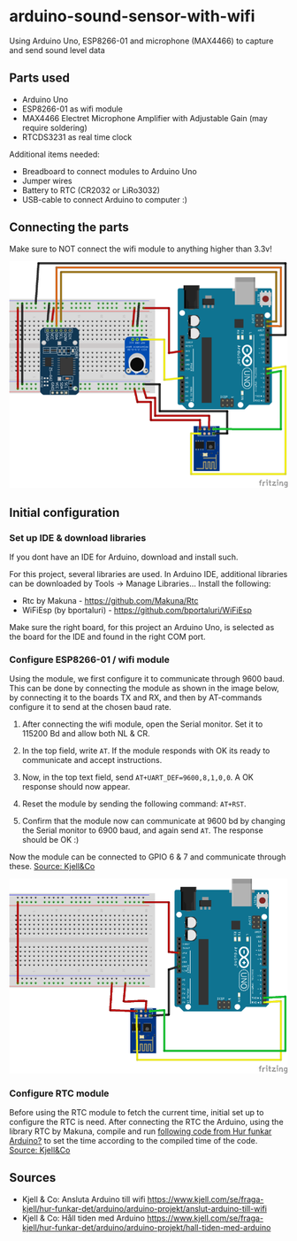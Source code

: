 # arduino-sound-sensor-with-wifi
Using Arduino Uno, ESP8266-01 and microphone (MAX4466) to capture and send sound level data

## Parts used
* Arduino Uno
* ESP8266-01 as wifi module
* MAX4466 Electret Microphone Amplifier with Adjustable Gain (may require soldering)
* RTCDS3231 as real time clock

Additional items needed:
* Breadboard to connect modules to Arduino Uno
* Jumper wires 
* Battery to RTC (CR2032 or LiRo3032)
* USB-cable to connect Arduino to computer :)

## Connecting the parts 
Make sure to NOT connect the wifi module to anything higher than 3.3v!

![](https://github.com/knappologi/arduino-sound-sensor-with-wifi/blob/master/fritzsketchwifiunortcmax4466_smaller.png)



## Initial configuration

### Set up IDE & download libraries
If you dont have an IDE for Arduino, download and install such. 

For this project, several libraries are used. In Arduino IDE, additional libraries can be downloaded by Tools -> Manage Libraries...
Install the following:
* Rtc by Makuna - https://github.com/Makuna/Rtc
* WiFiEsp (by bportaluri) - https://github.com/bportaluri/WiFiEsp

Make sure the right board, for this project an Arduino Uno, is selected as the board for the IDE and found in the right COM port. 


### Configure ESP8266-01 / wifi module
Using the module, we first configure it to communicate through 9600 baud.
This can be done by connecting the module as shown in the image below, by connecting it to the boards TX and RX, and then by AT-commands configure it to send at the chosen baud rate.

1. After connecting the wifi module, open the Serial monitor. Set it to 115200 Bd and allow both NL & CR.

1. In the top field, write `AT`. If the module responds with OK its ready to communicate and accept instructions.

1. Now, in the top text field, send `AT+UART_DEF=9600,8,1,0,0`. A OK response should now appear. 

1. Reset the module by sending the following command: `AT+RST`.

1. Confirm that the module now can communicate at 9600 bd by changing the Serial monitor to 6900 baud, and again send `AT`. The response should be OK :)

Now the module can be connected to GPIO 6 & 7 and communicate through these. [Source: Kjell&Co](https://www.kjell.com/se/fraga-kjell/hur-funkar-det/arduino/arduino-projekt/anslut-arduino-till-wifi)

![](https://github.com/knappologi/arduino-sound-sensor-with-wifi/blob/master/fritzsketch-setup-esp8266-01_smaller.png)



### Configure RTC module
Before using the RTC module to fetch the current time, initial set up to configure the RTC is need.
After connecting the RTC the Arduino, using the library RTC by Makuna, compile and run [following code from Hur funkar Arduino?](https://github.com/kjellcompany/Arduino_701/blob/master/RtcOledSetTime/RtcOledSetTime.ino) to set the time according to the compiled time of the code.
 [Source: Kjell&Co](https://www.kjell.com/se/fraga-kjell/hur-funkar-det/arduino/arduino-projekt/hall-tiden-med-arduino)



## Sources
* Kjell & Co: Ansluta Arduino till wifi https://www.kjell.com/se/fraga-kjell/hur-funkar-det/arduino/arduino-projekt/anslut-arduino-till-wifi
* Kjell & Co: Håll tiden med Arduino https://www.kjell.com/se/fraga-kjell/hur-funkar-det/arduino/arduino-projekt/hall-tiden-med-arduino
